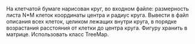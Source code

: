 На клетчатой бумаге нарисован круг, во входном файле: размерность листа N*M клеток
координаты центра и радиус круга. Вывести в файл описания всех клеток, целиком лежащих
внутри круга, в порядке возрастания расстояния от клетки до центра круга. Фигуру хранить в
матрице. Использовать класс TreeMap.
